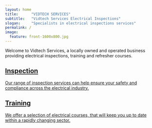 ```yaml
---
layout: home
title:		"VIDTECH SERVICES"
subtitle:	"Vidtech Services Electrical Inspections"
slogan:		"Specialists in electrical inspections services"
permalink: /
image:
  feature: front-1600x800.jpg
---
```

Welcome to Vidtech Services, a locally owned and operated business providing electrical inspections, training and refresher courses.

<div class="tiles">

  <div class="tile">
    <a href="/inspection">
      <h2 class="post-title">Inspection</h2>
      <p class="post-excerpt">Our range of inspection services can help ensure your safety and compliance across the electrical industry.</p>
    </a>
  </div><!-- /.tile -->

  <div class="tile">
    <a href="/courses">
      <h2 class="post-title">Training</h2>
      <p class="post-excerpt">We offer a selection of electrical courses, that will keep you up to date within a rapidly changing sector. </p>
    </a>
  </div><!-- /.tile -->

</div><!-- /.tiles -->
